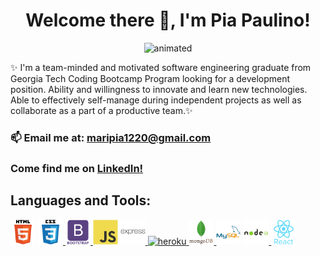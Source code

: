 <h1 align= "center"> Welcome there 👋, I'm Pia Paulino!</h1>

<p align = "center">
 <img src="https://media4.giphy.com/media/l0HlNaQ6gWfllcjDO/giphy.gif?cid=790b76111607a06772cdb4ab05a68074f55914aa4da2a4cd&rid=giphy.gif&ct=g" alt= "animated"/></p>
<p align = "center">
  
✨ I'm a team-minded and motivated software engineering graduate from Georgia Tech Coding Bootcamp Program looking for a development position. Ability and willingness to innovate and learn new technologies. Able to effectively self-manage during independent projects as well as collaborate as a part of a productive team.✨</p>



<link rel="stylesheet" href=
"https://cdnjs.cloudflare.com/ajax/libs/font-awesome/5.9.0/css/all.css">

### 📫 Email me at: maripia1220@gmail.com

### Come find me on [LinkedIn!](https://www.linkedin.com/in/pia-paulino-a7862684/)

## Languages and Tools:

<img src="https://raw.githubusercontent.com/devicons/devicon/master/icons/html5/html5-original-wordmark.svg" alt="html5" width="40" height="40"/> <img src="https://raw.githubusercontent.com/devicons/devicon/master/icons/css3/css3-original-wordmark.svg" alt="css3" width="40" height="40"/><a href="https://getbootstrap.com" target="_blank"> <img src="https://raw.githubusercontent.com/devicons/devicon/master/icons/bootstrap/bootstrap-plain-wordmark.svg" alt="bootstrap" width="40" height="40"/> </a> </a> <img src="https://raw.githubusercontent.com/devicons/devicon/master/icons/javascript/javascript-original.svg" alt="javascript" width="40" height="40"/> </a><a href="https://expressjs.com" target="_blank"> <img src="https://raw.githubusercontent.com/devicons/devicon/master/icons/express/express-original-wordmark.svg" alt="express" width="40" height="40"/> </a><a href="https://heroku.com" target="_blank"> <img src="https://www.vectorlogo.zone/logos/heroku/heroku-icon.svg" alt="heroku" width="40" height="40"/> </a><a href="https://www.mongodb.com/" target="_blank"> <img src="https://raw.githubusercontent.com/devicons/devicon/master/icons/mongodb/mongodb-original-wordmark.svg" alt="mongodb" width="40" height="40"/> </a><a href="https://www.mysql.com/" target="_blank"> <img src="https://raw.githubusercontent.com/devicons/devicon/master/icons/mysql/mysql-original-wordmark.svg" alt="mysql" width="40" height="40"/></a> <a href="https://nodejs.org" target="_blank"> <img src="https://raw.githubusercontent.com/devicons/devicon/master/icons/nodejs/nodejs-original-wordmark.svg" alt="nodejs" width="40" height="40"/> </a><a href="https://reactjs.org/" target="_blank"> <img src="https://raw.githubusercontent.com/devicons/devicon/master/icons/react/react-original-wordmark.svg" alt="react" width="40" height="40"/> </a>






